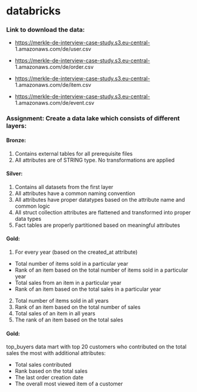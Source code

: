 # databricks

### Link to download the data:

* https://merkle-de-interview-case-study.s3.eu-central-
1.amazonaws.com/de/user.csv
  
* https://merkle-de-interview-case-study.s3.eu-central-
1.amazonaws.com/de/order.csv
  
* https://merkle-de-interview-case-study.s3.eu-central-
1.amazonaws.com/de/item.csv
  
* https://merkle-de-interview-case-study.s3.eu-central-
1.amazonaws.com/de/event.csv

### Assignment: Create a data lake which consists of different layers:

#### Bronze:

1. Contains external tables for all prerequisite files
2. All attributes are of STRING type. No transformations are applied

#### Silver:

1. Contains all datasets from the first layer
2. All attributes have a common naming convention
3. All attributes have proper datatypes based on the attribute name and common logic
3. All struct collection attributes are flattened and transformed into proper data types
4. Fact tables are properly partitioned based on meaningful attributes

#### Gold: 
1. For every year (based on the created_at attribute)
 * Total number of items sold in a particular year
 * Rank of an item based on the total number of items sold in a particular year
 * Total sales from an item in a particular year
 * Rank of an item based on the total sales in a particular year
2. Total number of items sold in all years
3. Rank of an item based on the total number of sales
4. Total sales of an item in all years
5. The rank of an item based on the total sales

#### Gold:
top_buyers data mart with top 20 customers who contributed on
the total sales the most with additional attributes:
* Total sales contributed
* Rank based on the total sales
* The last order creation date
* The overall most viewed item of a customer
